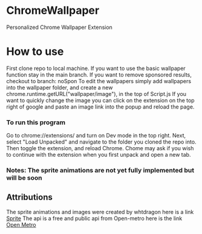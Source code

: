 # ChromeWallpaper
Personalized Chrome Wallpaper Extension


# How to use
First clone repo to local machine.
If you want to use the basic wallpaper function stay in the main branch.
If you want to remove sponsored results, checkout to branch: noSpon
To edit the wallpapers simply add wallpapers into the wallpaper folder, and create a new chrome.runtime.getURL("wallpaper/image"), in the top of Script.js
If you want to quickly change the image you can click on the extension on the top right of google and paste an image link into the popup and reload the page.


### To run this program
Go to chrome://extensions/ and turn on Dev mode in the top right.
Next, select "Load Unpacked" and navigate to the folder you cloned the repo into.
Then toggle the extension, and reload Chrome.
Chome may ask if you wish to continue with the extension when you first unpack and open a new tab. 



### Notes: The sprite animations are not yet fully implemented but will be soon


## Attributions
The sprite animations and images were created by whtdragon here is a link [Sprite](https://forums.rpgmakerweb.com/index.php?threads/whtdragons-animals-and-running-horses-now-with-more-dragons.53552/)
The api is a free and public api from Open-metro here is the link [Open Metro](https://open-meteo.com/en/docs)

